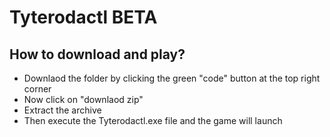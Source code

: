 # Tyterodactl BETA

## How to download and play?
- Downlaod the folder by clicking the green "code" button at the top right corner
- Now click on "downlaod zip"
- Extract the archive
- Then execute the Tyterodactl.exe file and the game will launch
